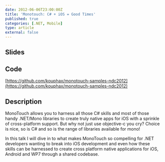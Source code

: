 ```yaml
---
date: 2012-06-06T23:00:00Z
title: 'Monotouch: C# + iOS = Good Times'
published: true
categories: [.NET, Mobile]
type: article
external: false
---
```

## Slides

<script async class="speakerdeck-embed" data-id="4fd0fb533bb27c0022030674" data-ratio="1.3333333333333333" src="//speakerdeck.com/assets/embed.js"></script>

## Code 

[https://github.com/kouphax/monotouch-samples-ndc2012](https://github.com/kouphax/monotouch-samples-ndc2012)

## Description

MonoTouch allows you to harness all those C# skills and most of those handy .NET/Mono libraries to create truly native apps for iOS with a sprinkle of cross-platform support. But why not just use objective-c you cry? Choice is nice, so is C# and so is the range of libraries available for mono!

In this talk I will dive in to what makes MonoTouch so compelling for .NET developers wanting to break into iOS development and even how these skills can be harnessed to create cross platform native applications for iOS, Android and WP7 through a shared codebase.
